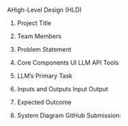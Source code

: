 AHigh-Level Design (HLD)

1. Project Title

2. Team Members

3. Problem Statement


4. Core Components
UI
LLM API
Tools

 5. LLM’s Primary Task

6. Inputs and Outputs
Input
Output

7. Expected Outcome

8. System Diagram
GitHub Submission:

